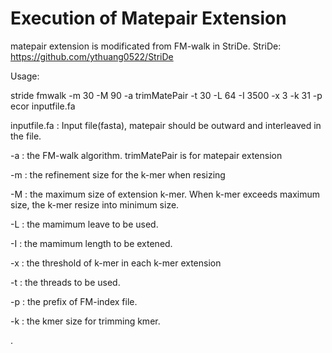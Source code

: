 # Execution of Matepair Extension
matepair extension is modificated from FM-walk in StriDe.
StriDe: https://github.com/ythuang0522/StriDe

Usage:

stride fmwalk -m 30 -M 90 -a trimMatePair -t 30 -L 64 -I 3500 -x 3 -k 31 -p ecor inputfile.fa

inputfile.fa : Input file(fasta), matepair should be outward and interleaved in the file.

-a : the FM-walk algorithm. trimMatePair is for matepair extension

-m : the refinement size for the k-mer when resizing 

-M : the maximum size of extension k-mer. When k-mer exceeds maximum size, the k-mer resize into minimum size.

-L : the mamimum leave to be used.

-I : the mamimum length to be extened.

-x : the threshold of k-mer in each k-mer extension

-t : the threads to be used. 

-p : the prefix of FM-index file.

-k : the kmer size for trimming kmer.

.
